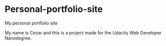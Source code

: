 # Personal-portfolio-site
My personal portfolio site

My name is Cezar and this is a project made for the Udacity Web Developer Nanodegree.
